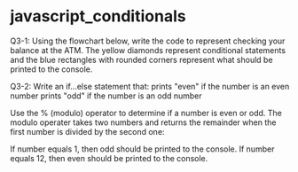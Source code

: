 # javascript_conditionals
Q3-1:
Using the flowchart below, write the code to represent checking your balance at the ATM. The yellow diamonds represent conditional statements and the blue rectangles with rounded corners represent what should be printed to the console.

Q3-2:
Write an if...else statement that:
prints "even" if the number is an even number
prints "odd" if the number is an odd number

Use the % (modulo) operator to determine if a number is even or odd. The modulo operater takes two numbers and returns the remainder when the first number is divided by the second one:

If number equals 1, then odd should be printed to the console.
If number equals 12, then even should be printed to the console.
